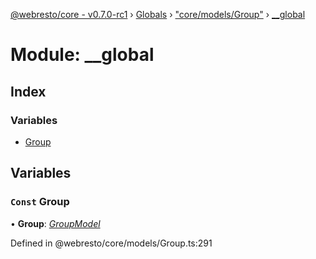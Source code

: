 [@webresto/core - v0.7.0-rc1](../README.md) › [Globals](../globals.md) › ["core/models/Group"](_core_models_group_.md) › [__global](_core_models_group_.__global.md)

# Module: __global

## Index

### Variables

* [Group](_core_models_group_.__global.md#const-group)

## Variables

### `Const` Group

• **Group**: *[GroupModel](../interfaces/_core_models_group_.groupmodel.md)*

Defined in @webresto/core/models/Group.ts:291
